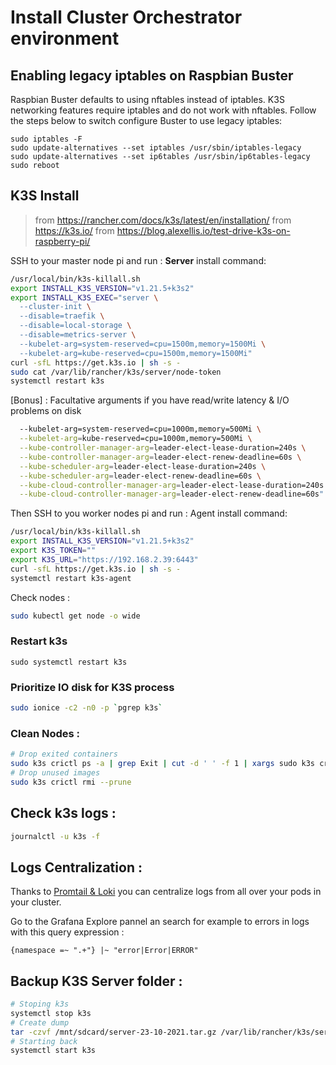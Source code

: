 # Install Cluster Orchestrator environment

## Enabling legacy iptables on Raspbian Buster

Raspbian Buster defaults to using nftables instead of iptables. K3S networking features require iptables and do not work with nftables. Follow the steps below to switch configure Buster to use legacy iptables:

```
sudo iptables -F
sudo update-alternatives --set iptables /usr/sbin/iptables-legacy
sudo update-alternatives --set ip6tables /usr/sbin/ip6tables-legacy
sudo reboot
```

## K3S Install
> from https://rancher.com/docs/k3s/latest/en/installation/
> from https://k3s.io/
> from https://blog.alexellis.io/test-drive-k3s-on-raspberry-pi/

SSH to your master node pi and run :
**Server** install command:

```bash
/usr/local/bin/k3s-killall.sh
export INSTALL_K3S_VERSION="v1.21.5+k3s2"
export INSTALL_K3S_EXEC="server \
  --cluster-init \
  --disable=traefik \
  --disable=local-storage \
  --disable=metrics-server \
  --kubelet-arg=system-reserved=cpu=1500m,memory=1500Mi \
  --kubelet-arg=kube-reserved=cpu=1500m,memory=1500Mi"
curl -sfL https://get.k3s.io | sh -s -
sudo cat /var/lib/rancher/k3s/server/node-token
systemctl restart k3s
```

[Bonus] : Facultative arguments if you have read/write latency & I/O problems on disk
```bash
  --kubelet-arg=system-reserved=cpu=1000m,memory=500Mi \
  --kubelet-arg=kube-reserved=cpu=1000m,memory=500Mi \
  --kube-controller-manager-arg=leader-elect-lease-duration=240s \
  --kube-controller-manager-arg=leader-elect-renew-deadline=60s \
  --kube-scheduler-arg=leader-elect-lease-duration=240s \
  --kube-scheduler-arg=leader-elect-renew-deadline=60s \
  --kube-cloud-controller-manager-arg=leader-elect-lease-duration=240s \
  --kube-cloud-controller-manager-arg=leader-elect-renew-deadline=60s"
```

Then SSH to you worker nodes pi and run :
Agent install command:
```bash
/usr/local/bin/k3s-killall.sh
export INSTALL_K3S_VERSION="v1.21.5+k3s2"
export K3S_TOKEN=""
export K3S_URL="https://192.168.2.39:6443"
curl -sfL https://get.k3s.io | sh -s -
systemctl restart k3s-agent
```

Check nodes : 

```bash
sudo kubectl get node -o wide
```

### Restart k3s

`sudo systemctl restart k3s`

### Prioritize IO disk for K3S process

```bash
sudo ionice -c2 -n0 -p `pgrep k3s`
```
### Clean Nodes : 

```bash
# Drop exited containers
sudo k3s crictl ps -a | grep Exit | cut -d ' ' -f 1 | xargs sudo k3s crictl rm
# Drop unused images
sudo k3s crictl rmi --prune
```
## Check k3s logs :

```bash
journalctl -u k3s -f
```

## Logs Centralization : 

Thanks to [Promtail & Loki](https://grafana.com/docs/loki/latest/clients/promtail/) you can centralize logs from all over your pods in your cluster.

Go to the Grafana Explore pannel an search for example to errors in logs with this query expression : 

```
{namespace =~ ".+"} |~ "error|Error|ERROR"
```

## Backup K3S Server folder : 

```bash
# Stoping k3s
systemctl stop k3s
# Create dump
tar -czvf /mnt/sdcard/server-23-10-2021.tar.gz /var/lib/rancher/k3s/server/
# Starting back
systemctl start k3s
```
